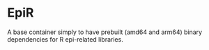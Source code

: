 # EpiR
A base container simply to have prebuilt (amd64 and arm64) binary dependencies for R epi-related libraries.

